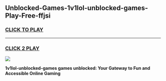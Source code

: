 
## Unblocked-Games-1v1lol-unblocked-games-Play-Free-ffjsi
<h3>
<a href="https://premium76.site?title=1v1lol-unblocked-games&ref=18A">CLICK TO PLAY</a></h3>
<hr>

<h3>
<a href="https://premium76.site?title=1v1lol-unblocked-games&ref=18A">CLICK 2 PLAY</a>
  
</h3>

<a href="https://premium76.site?title=1v1lol-unblocked-games&ref=18A"><img src="https://clearcache.store/games.png"></a>


**1v1lol-unblocked-games games unblocked: Your Gateway to Fun and Accessible Online Gaming**
